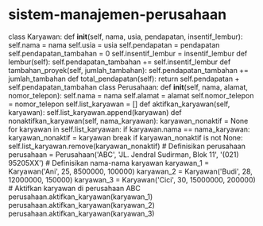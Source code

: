 # sistem-manajemen-perusahaan
class Karyawan:     def __init__(self, nama, usia, pendapatan, insentif_lembur):          self.nama = nama         self.usia = usia          self.pendapatan = pendapatan          self.pendapatan_tambahan = 0         self.insentif_lembur = insentif_lembur      def lembur(self):         self.pendapatan_tambahan += self.insentif_lembur      def tambahan_proyek(self, jumlah_tambahan):         self.pendapatan_tambahan += jumlah_tambahan      def total_pendapatan(self):         return self.pendapatan + self.pendapatan_tambahan   class Perusahaan:     def __init__(self, nama, alamat, nomor_telepon):          self.nama = nama         self.alamat = alamat          self.nomor_telepon = nomor_telepon         self.list_karyawan = []     def aktifkan_karyawan(self, karyawan):          self.list_karyawan.append(karyawan)     def nonaktifkan_karyawan(self, nama_karyawan):          karyawan_nonaktif = None         for karyawan in self.list_karyawan:             if karyawan.nama == nama_karyawan:                  karyawan_nonaktif = karyawan                  break         if karyawan_nonaktif is not None:              self.list_karyawan.remove(karyawan_nonaktif)  # Definisikan perusahaan perusahaan = Perusahaan('ABC', 'JL. Jendral Sudirman, Blok 11', '(021) 95205XX') # Definisikan nama-nama karyawan karyawan_1 = Karyawan('Ani', 25, 8500000, 100000) karyawan_2 = Karyawan('Budi', 28, 12000000, 150000) karyawan_3 = Karyawan('Cici', 30, 15000000, 200000) # Aktifkan karyawan di perusahaan ABC perusahaan.aktifkan_karyawan(karyawan_1)  perusahaan.aktifkan_karyawan(karyawan_2)  perusahaan.aktifkan_karyawan(karyawan_3)
